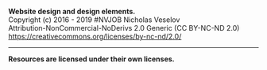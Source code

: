 **Website design and design elements.** <br>
Copyright (c) 2016 - 2019 #NVJOB Nicholas Veselov <br>
Attribution-NonCommercial-NoDerivs 2.0 Generic (CC BY-NC-ND 2.0) <br>
https://creativecommons.org/licenses/by-nc-nd/2.0/

----------------------

**Resources are licensed under their own licenses.**
